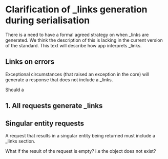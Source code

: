 # Clarification of _links generation during serialisation

There is a need to have a formal agreed strategy on when _links are generated. We think the description of this is
lacking in the current version of the standard. This text will describe how app interprets _links.

## Links on errors
 
Exceptional circumstances (that raised an exception in the core) will generate a response that does not include a
_links. 




Should a 

## 1. All requests generate _links
 
## Singular entity requests
A request that results in a singular entity being returned must include a _links section.

What if the result of the request is empty? i.e the object does not exist?